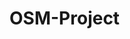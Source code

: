 # OSM-Project

<!-- sudo apt-get update
sudo apt-get upgrade

sudo apt-get install git
sudo apt-get install nodejs 
sudo apt-get install npm 
sudo apt-get install default-jdk
sudo apt-get install maven

mkdir osm
cd osm

Terminal 1:

git clone https://github.com/julianhoerz/angulartest.git
cd angulartest
npm install
npm start

Firefox: http://localhost:4200




Terminal 2: 

git clone https://github.com/julianhoerz/OSM-Project.git
cd OSM-Project
mvn verify
java -cp target/graph-0.1.jar julianhoerz.App stuttgart.bin 
mvn compile
set MAVEN_OPTS=-Xmx14G
mvn exec:java -Dexec.mainClass="julianhoerz.App" -Dexec.args="stuttgart.pbf"


-->



